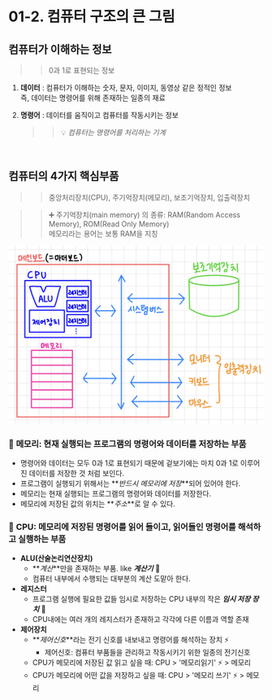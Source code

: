 # 01-2. 컴퓨터 구조의 큰 그림

## 컴퓨터가 이해하는 정보

> > 0과 1로 표현되는 정보

1. **데이터** : 컴퓨터가 이해하는 숫자, 문자, 이미지, 동영상 같은 정적인 정보  
   즉, 데이터는 명령어를 위해 존재하는 일종의 재료

2. **명령어** : 데이터를 움직이고 컴퓨터를 작동시키는 정보
   > > 💡 _컴퓨터는 명령어를 처리하는 기계_

<br/>

## 컴퓨터의 4가지 핵심부품

> > 중앙처리장치(CPU), 주기억장치(메모리), 보조기억장치, 입출력장치

> > ➕ 주기억장치(main memory) 의 종류: RAM(Random Access Memory), ROM(Read Only Memory)  
> > 메모리라는 용어는 보통 RAM을 지칭

![image](../Image/4%EA%B0%80%EC%A7%80%20%ED%95%B5%EC%8B%AC%EB%B6%80%ED%92%88.jpeg)

### 🩷 **메모리**: 현재 실행되는 프로그램의 명령어와 데이터를 저장하는 부품

- 명령어와 데이터는 모두 0과 1로 표현되기 때문에 겉보기에는 마치 0과 1로 이루어진 데이터를 저장한 것 처럼 보인다.
- 프로그램이 실행되기 위해서는 **_반드시 메모리에 저장_**되어 있어야 한다.
- 메모리는 현재 실행되는 프로그램의 명령어와 데이터를 저장한다.
- 메모리에 저장된 값의 위치는 **_주소_**로 알 수 있다.

### 💙 **CPU**: 메모리에 저장된 명령어를 읽어 들이고, 읽어들인 명령어를 해석하고 실행하는 부품

- **ALU(산술논리연산장치)**
  - **_계산_**만을 존재하는 부품. like **_계산기_** 🧮
  - 컴퓨터 내부에서 수행되는 대부분의 계산 도맡아 한다.
- **레지스터**
  - 프로그램 실행에 필요한 값들 임시로 저장하는 CPU 내부의 작은 **_임시 저장 장치_** 📁
  - CPU내에는 여러 개의 레지스터가 존재하고 각각에 다른 이름과 역할 존재
- **제어장치**
  - **_제어신호_**라는 전기 신호를 내보내고 명령어를 해석하는 장치 ⚡️
    - 제어신호: 컴퓨터 부품들을 관리하고 작동시키기 위한 일종의 전기신호
  - CPU가 메모리에 저장된 값 읽고 싶을 때: CPU > '메모리읽기' ⚡️ > 메모리
  - CPU가 메모리에 어떤 값을 저장하고 싶을 때: CPU > '메모리 쓰기' ⚡️ > 메모리
